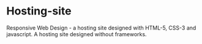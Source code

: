 # Hosting-site
Responsive Web Design - a hosting site designed with HTML-5, CSS-3 and javascript. 
A hosting site designed without frameworks.
